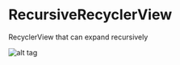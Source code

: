 # RecursiveRecyclerView
RecyclerView that can expand recursively

![alt tag](http://i.giphy.com/l3q2X1iV7YNWMa8Kc.gif)

